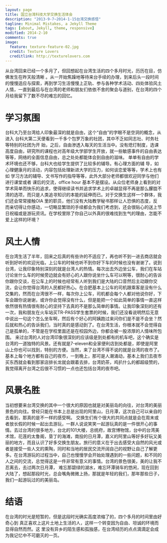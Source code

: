 ```yaml
---
layout: page
title: 国立台湾科技大学交换生活体会 
description: "2013-9-7~2014-1-15台湾交换感悟"
tagline: Minimal Mistakes, a Jekyll Theme
tags: [about, Jekyll, theme, responsive]
modified: 2014-2-10
comments: true
image:
  feature: texture-feature-02.jpg
  credit: Texture Lovers
  creditlink: http://texturelovers.com
---
```


从台湾回来已经一个多月了，但回想起在台湾生活的四个多月时光，历历在目，仿佛发生在昨天般清晰
。从一开始焦躁地等待来台手续的办理，到来后头一段时间的慢慢适应与探索，再到学习生活慢慢上正轨、参与各种学术活动、四处体验风土人情，一直到最后与在台湾的老师和朋友们依依不舍的聚会与道别，在台湾的四个月给我留下了数不尽的难忘的回忆。

# 学习氛围
台科大乃至台湾给人印象最深的就是自由，这个“自由”的字眼不是空洞的概念，从进入
台科大第二天便看到一千多个包罗万象的社团，其中不乏如同志社、时务社等特别的社团为开
始，之后，自由渗透入每天的生活当中。没有熄灯制度，选课高度自由，研究所的课程也对高年级大学部学生开放，就一些敏感事件的自由表达等等，网络的全面信息自由，总之处处都能体会到自由的滋味。
单单有自由的学术环境也还不够，台科大也给学生提供了比较多的辅导。有心理方面的辅
导，如心理健康月的活动，内容包括处理新进大学的压力，如何谈恋爱等等，学术上也有如
学习方法的辅导、文书写作的指导等等，此外大部分老师都很欢迎同学与他们进行课堂或者
课后的交流，office hour 基本不是摆设。从众位老师身上看到的对学术简单而快乐的追求，使得继续读书并追求学术上的卓越显得不再是那么朦胧不清的选项，而只是人类追寻知识的本能的延伸而已。对于交换生这样一个群体，我们还会常常接触OIA 里的职员，他们没有大陆教学秘书那样让人恐惧的态度，反而亲切得让你感动，一切略显繁琐的手续都会为我们考虑到，还会很贴心的送上节日祝福或是游玩资讯。在学校里除了你自己以外真的很难找到生气的理由，怎能不爱上这样的环境？

# 风土人情

 在台湾生活了半年，回来之后真的有些许的不适应了，再也听不到一进去商店就会听到好听的欢迎光临，上公车的时候也听不到你好下车的时候也没有谢谢了。说到台湾，让我印象特别深刻的就是台湾人的热情。每次出去外边坐公车，我们在车站讨论坐什么车的时候旁边就会有好心的人跟你说坐什么车可以啊等，很耐心的告诉你跟你交谈，在公车上的时候也经常有人听到我们是大陆的口音然后主动跟你交流，会让你觉得台湾的人民都好热心。在合肥基本上公车的司机跟乘客是没有什么交集的，然而在台湾很不一样，每次你上公车，司机都会每个人都对他说你好，下车会跟你说谢谢，或许你会觉得没有什么，但是能把一个如此简单的事情一直这样依然很有热情很有耐心的坚持下去真的不是那么简单的事情。让我印象深刻的还有一次，我和朋友在火车站买TR-PASS学生套票的时候，我们还没看说明然后无意中说出一句这个怎么坐车啊，然后有个好心的阿姨跑过来问你们是不是不会坐？然后就和热心的告诉我们，当时真的是感动到了。在台湾生活，你根本就不会觉得自己是孤单的，不管是在学校里面还是在校园外边，你都会被一股浓厚的人情味所包围。 
  来过台湾的人对台湾印象很深刻的应该级是到处都有的机车吧，这个确实是台湾的一道独特的风景。还有就是7-eleven和全家便利店到处都是，即使是阿里山上你也可以找到，特别的方便。当然，来了台湾不得不说的就是台湾的夜市了。基本上每个地方都有自己的夜市，一到晚上，那可是人潮涌动，基本上我们去夜市买东西就会看到那家店排长龙就会跟着去排，台湾奶茶，鸡扒什么的都超级赞的，我觉得离开台湾之后很不习惯的一点也还包括台湾的夜市吧。

# 风景名胜

当初想要来台湾交换的其中一个很大的原因也就是对美丽岛的向往，对台湾的美丽景色的向往。曾经只能在书本上总是出现的阿里山，日月潭，这次自己可以亲自的去看到，那真的是不一样的感受啊。
  交换生们有个很大的共同点就是会在周末或者放长假的时候一起出去游玩，一群人说说笑笑一起游玩真的是一件很开心的事情。去过台湾的很多地方，台北的101大楼，总统府，故宫博物馆，台中的台湾美术馆，花莲的太鲁阁，垦丁的海滩，南投的日月潭，嘉义的阿里山等好多好玩又美丽的地方，而且认识了好多交换生朋友。旅行的意义在于出去感受大自然的风光或者是接受一些人文的熏陶，同时和当地的居民交流开阔自己的视野让自己了解更多。在台湾游玩的过程当中，自己也慢慢学会开始处理遇到的一些问题，和不同的人之间的交流，总觉得这是一件非常有意义的事情。台湾的景色很美，美的让我不忍离去，去过两次日月潭， 难忘那碧绿的湖水，难忘环潭骑车的悠闲，现在回到大陆了，想起那段时光，总会嘴角微微上扬，那就是年轻的我们，那年那些日子，我们一起游玩过的的美丽岛。
 

# 结语
在台湾的时光是短暂的，但是这段时光确实高度浓缩了的，四个多月的时间里由好奇心到
真正喜欢上这片土地上生活的人，这样一个转变因为自由、坦诚的环境而显得自然而然。这
里没有异乡的陌生感和孤独感，在台湾经历的点点滴滴定会成为我记忆中不可磨灭的一页。
